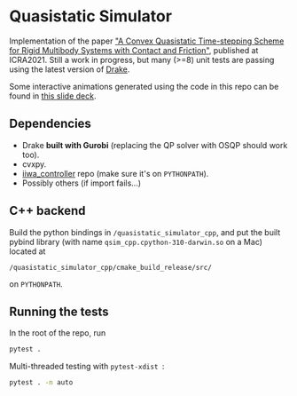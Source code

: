 # Quasistatic Simulator

Implementation of the paper ["A Convex Quasistatic Time-stepping Scheme for Rigid Multibody Systems with Contact and Friction"](http://groups.csail.mit.edu/robotics-center/public_papers/Pang20b.pdf), published at ICRA2021. Still a work in progress, but many (>=8) unit tests are passing using the latest version of [Drake](https://drake.mit.edu). 

Some interactive animations generated using the code in this repo can be found in [this slide deck](https://slides.com/pang/deck-28a801).

## Dependencies
- Drake **built with Gurobi** (replacing the QP solver with OSQP should work too).
- cvxpy.
- [iiwa_controller](https://github.com/pangtao22/iiwa_controller) repo (make sure it's on `PYTHONPATH`).
- Possibly others (if import fails...)

## C++ backend
Build the python bindings in `/quasistatic_simulator_cpp`, and put the built pybind library (with name `qsim_cpp.cpython-310-darwin.so` on a Mac) located at
```
/quasistatic_simulator_cpp/cmake_build_release/src/
```
on `PYTHONPATH`.

## Running the tests
In the root of the repo, run 
```bash
pytest .
```
Multi-threaded testing with `pytest-xdist `:
```bash
pytest . -n auto
```
